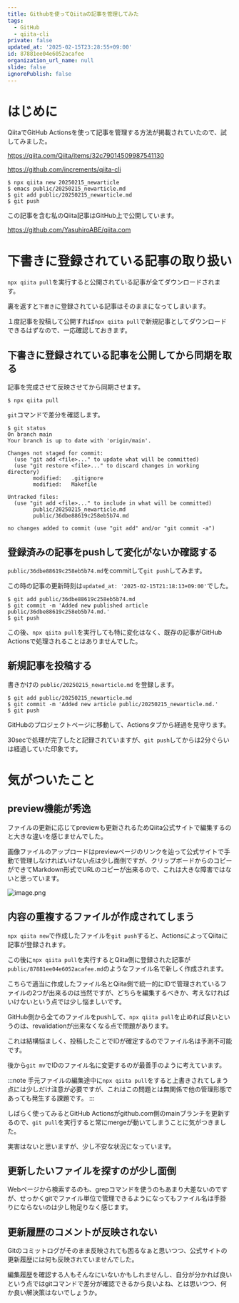 ```yaml
---
title: Githubを使ってQiitaの記事を管理してみた
tags:
  - GitHub
  - qiita-cli
private: false
updated_at: '2025-02-15T23:28:55+09:00'
id: 87881ee04e6052acafee
organization_url_name: null
slide: false
ignorePublish: false
---
```

# はじめに

QiitaでGitHub Actionsを使って記事を管理する方法が掲載されていたので、試してみました。

https://qiita.com/Qiita/items/32c79014509987541130

https://github.com/increments/qiita-cli

```bash:
$ npx qiita new 20250215_newarticle
$ emacs public/20250215_newarticle.md
$ git add public/20250215_newarticle.md
$ git push
```

この記事を含む私のQiita記事はGitHub上で公開しています。

https://github.com/YasuhiroABE/qiita.com

# 下書きに登録されている記事の取り扱い

``npx qiita pull``を実行すると公開されている記事が全てダウンロードされます。

裏を返すと``下書き``に登録されている記事はそのままになってしまいます。

１度記事を投稿して公開すれば``npx qiita pull``で新規記事としてダウンロードできるはずなので、一応確認しておきます。

## 下書きに登録されている記事を公開してから同期を取る

記事を完成させて反映させてから同期させます。

```bash:
$ npx qiita pull
```

``git``コマンドで差分を確認します。

```bash:
$ git status
On branch main
Your branch is up to date with 'origin/main'.

Changes not staged for commit:
  (use "git add <file>..." to update what will be committed)
  (use "git restore <file>..." to discard changes in working directory)
        modified:   .gitignore
        modified:   Makefile

Untracked files:
  (use "git add <file>..." to include in what will be committed)
        public/20250215_newarticle.md
        public/36dbe88619c258eb5b74.md

no changes added to commit (use "git add" and/or "git commit -a")
```

## 登録済みの記事をpushして変化がないか確認する

``public/36dbe88619c258eb5b74.md``をcommitして``git push``してみます。

この時の記事の更新時刻は``updated_at: '2025-02-15T21:18:13+09:00'``でした。

```bash:
$ git add public/36dbe88619c258eb5b74.md
$ git commit -m 'Added new published article public/36dbe88619c258eb5b74.md.'
$ git push
```

この後、``npx qiita pull``を実行しても特に変化はなく、既存の記事がGitHub Actionsで処理されることはありませんでした。

## 新規記事を投稿する

書きかけの ``public/20250215_newarticle.md`` を登録します。

```bash:
$ git add public/20250215_newarticle.md
$ git commit -m 'Added new article public/20250215_newarticle.md.'
$ git push
```

GitHubのプロジェクトページに移動して、Actionsタブから経過を見守ります。

30secで処理が完了したと記録されていますが、``git push``してからは2分ぐらいは経過していた印象です。

# 気がついたこと

## preview機能が秀逸

ファイルの更新に応じてpreviewも更新されるためQiita公式サイトで編集するのと大きな違いを感じませんでした。

画像ファイルのアップロードはpreviewページのリンクを辿って公式サイトで手動で管理しなければいけない点は少し面倒ですが、クリップボードからのコピーができてMarkdown形式でURLのコピーが出来るので、これは大きな障害ではないと思っています。

![image.png](https://qiita-image-store.s3.ap-northeast-1.amazonaws.com/0/78296/304c6df0-e6b9-4167-9e3d-79a838823dd7.png)

## 内容の重複するファイルが作成されてしまう

``npx qiita new``で作成したファイルを``git push``すると、ActionsによってQiitaに記事が登録されます。

この後に``npx qiita pull``を実行するとQiita側に登録された記事が``public/87881ee04e6052acafee.md``のようなファイル名で新しく作成されます。

こちらで適当に作成したファイル名とQiita側で統一的にIDで管理されているファイルの2つが出来るのは当然ですが、どちらを編集するべきか、考えなければいけないという点では少し悩ましいです。

GitHub側から全てのファイルをpushして、``npx qiita pull``を止めれば良いというのは、revalidationが出来なくなる点で問題があります。

これは結構悩ましく、投稿したことでIDが確定するのでファイル名は予測不可能です。

後から``git mv``でIDのファイル名に変更するのが最善手のように考えています。

:::note
手元ファイルの編集途中に``npx qiita pull``をすると上書きされてしまう点には少しだけ注意が必要ですが、これはこの問題とは無関係で他の管理形態であっても発生する課題です。
:::

しばらく使ってみるとGitHub Actionsがgithub.com側のmainブランチを更新するので、``git pull``を実行すると常にmergeが動いてしまうことに気がつきました。

実害はないと思いますが、少し不安な状況になっています。

## 更新したいファイルを探すのが少し面倒

Webページから検索するのも、grepコマンドを使うのもあまり大差ないのですが、せっかくgitでファイル単位で管理できるようになってもファイル名は手掛りにならないのは少し物足りなく感じます。

## 更新履歴のコメントが反映されない

Gitのコミットログがそのまま反映されても困るなぁと思いつつ、公式サイトの更新履歴には何も反映されていませんでした。

編集履歴を確認する人もそんなにいないかもしれませんし、自分が分かれば良いという点ではgitコマンドで差分が確認できるから良いよね、とは思いつつ、何か良い解決策はないでしょうか。

